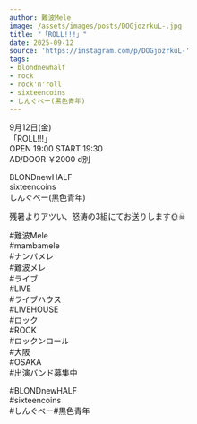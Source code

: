 ```yaml
---
author: 難波Mele
image: /assets/images/posts/DOGjozrkuL-.jpg
title: "「ROLL!!!」"
date: 2025-09-12
source: 'https://instagram.com/p/DOGjozrkuL-'
tags:
- blondnewhalf
- rock
- rock'n'roll
- sixteencoins
- しんぐべー(黒色青年)
---
```

9月12日(金)<br>
「ROLL!!!」<br>
OPEN 19:00 START 19:30<br>
AD/DOOR ￥2000 d別

BLONDnewHALF<br>
sixteencoins<br>
しんぐべー(黒色青年)

残暑よりアツい、怒涛の3組にてお送りします🌞☠

#難波Mele<br>
#mambamele<br>
#ナンバメレ<br>
#難波メレ<br>
#ライブ<br>
#LIVE<br>
#ライブハウス<br>
#LIVEHOUSE<br>
#ロック<br>
#ROCK<br>
#ロックンロール<br>
#大阪<br>
#OSAKA<br>
#出演バンド募集中

#BLONDnewHALF<br>
#sixteencoins<br>
#しんぐべー#黒色青年